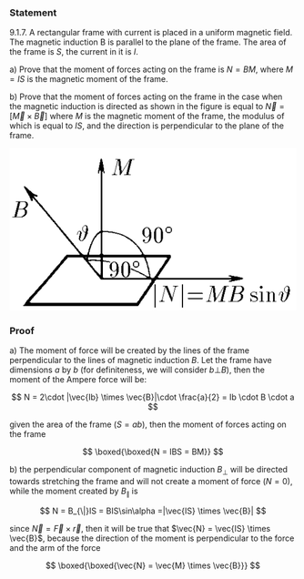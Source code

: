 ###  Statement

$9.1.7.$ A rectangular frame with current is placed in a uniform magnetic field. The magnetic induction B is parallel to the plane of the frame. The area of the frame is $S$, the current in it is $I$.

a) Prove that the moment of forces acting on the frame is $N = BM$, where $M = IS$ is the magnetic moment of the frame.

b) Prove that the moment of forces acting on the frame in the case when the magnetic induction is directed as shown in the figure is equal to $\vec{N} =[\vec{M} \times \vec{B} ]$ where $M$ is the magnetic moment of the frame, the modulus of which is equal to $IS$, and the direction is perpendicular to the plane of the frame.

![ For problem $9.1.7$ |544x307, 39%](../../img/9.1.7/9.1.7.png)

### Proof

a) The moment of force will be created by the lines of the frame perpendicular to the lines of magnetic induction $B$. Let the frame have dimensions $a$ by $b$ (for definiteness, we will consider $b \bot B$), then the moment of the Ampere force will be:

$$
N = 2\cdot |\vec{Ib} \times \vec{B}|\cdot \frac{a}{2} = Ib \cdot B \cdot a
$$

given the area of the frame $(S = ab)$, then the moment of forces acting on the frame

$$
\boxed{\boxed{N = IBS = BM}}
$$

b) the perpendicular component of magnetic induction $B_{\bot}$ will be directed towards stretching the frame and will not create a moment of force $(N=0)$, while the moment created by $B_{\|}$ is

$$
N = B_{\|}IS = BIS\sin\alpha =|\vec{IS} \times \vec{B}|
$$

since $\vec{N} = \vec{F} \times \vec{r}$, then it will be true that $\vec{N} = \vec{IS} \times \vec{B}$, because the direction of the moment is perpendicular to the force and the arm of the force

$$
\boxed{\boxed{\vec{N} = \vec{M} \times \vec{B}}}
$$